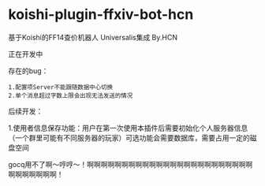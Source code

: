 # koishi-plugin-ffxiv-bot-hcn
基于Koishi的FF14查价机器人 Universalis集成 By.HCN 

正在开发中

存在的bug：

    1.配置项Server不能跟随数据中心切换
    2.单个消息超过字数上限会出现无法发送的情况
  
后续开发：

  1.使用者信息保存功能：用户在第一次使用本插件后需要初始化个人服务器信息（一个群里可能有不同服务器的玩家）可选功能会需要数据库，需要占用一定的磁盘空间
  
  gocq用不了啊～哼哼～！啊啊啊啊啊啊啊啊啊啊啊啊啊啊啊啊啊啊啊啊啊啊啊啊啊啊啊啊啊啊啊！

